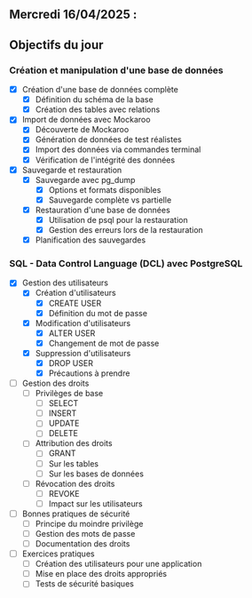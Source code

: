 ## Mercredi 16/04/2025 :

## Objectifs du jour

### Création et manipulation d'une base de données 
- [X] Création d'une base de données complète
  - [X] Définition du schéma de la base
  - [X] Création des tables avec relations

- [X] Import de données avec Mockaroo
  - [X] Découverte de Mockaroo
  - [X] Génération de données de test réalistes
  - [X] Import des données via commandes terminal
  - [X] Vérification de l'intégrité des données

- [X] Sauvegarde et restauration
  - [X] Sauvegarde avec pg_dump
    - [X] Options et formats disponibles
    - [X] Sauvegarde complète vs partielle
  - [X] Restauration d'une base de données
    - [X] Utilisation de psql pour la restauration
    - [X] Gestion des erreurs lors de la restauration
  - [X] Planification des sauvegardes

### SQL - Data Control Language (DCL) avec PostgreSQL

- [X] Gestion des utilisateurs
  - [X] Création d'utilisateurs
    - [X] CREATE USER
    - [X] Définition du mot de passe
  - [X] Modification d'utilisateurs
    - [X] ALTER USER
    - [X] Changement de mot de passe
  - [X] Suppression d'utilisateurs
    - [X] DROP USER
    - [X] Précautions à prendre

- [ ] Gestion des droits
  - [ ] Privilèges de base
    - [ ] SELECT
    - [ ] INSERT
    - [ ] UPDATE
    - [ ] DELETE
  - [ ] Attribution des droits
    - [ ] GRANT
    - [ ] Sur les tables
    - [ ] Sur les bases de données
  - [ ] Révocation des droits
    - [ ] REVOKE
    - [ ] Impact sur les utilisateurs

- [ ] Bonnes pratiques de sécurité
  - [ ] Principe du moindre privilège
  - [ ] Gestion des mots de passe
  - [ ] Documentation des droits

- [ ] Exercices pratiques
  - [ ] Création des utilisateurs pour une application
  - [ ] Mise en place des droits appropriés
  - [ ] Tests de sécurité basiques 